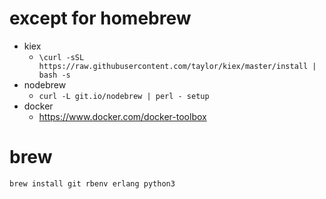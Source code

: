 # except for homebrew
- kiex
    - `\curl -sSL https://raw.githubusercontent.com/taylor/kiex/master/install | bash -s`
- nodebrew
    - `curl -L git.io/nodebrew | perl - setup`
- docker
    - https://www.docker.com/docker-toolbox

# brew
`brew install git rbenv erlang python3`
